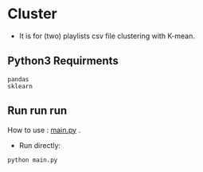 # Cluster

* It is for (two) playlists csv file clustering with K-mean.

## Python3 Requirments
```
pandas
sklearn
```

## Run run run
How to use : [main.py](Cluster/main.py) .

* Run directly: 
```
python main.py
```


